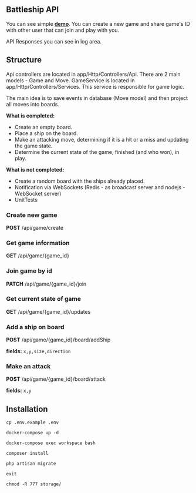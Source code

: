 ## Battleship API

You can see simple **[demo](http://playinpoker.ml)**. You can create a new game 
and share game's ID with other user that can join and play with you.

API Responses you can see in log area.

## Structure

Api controllers are located in app/Http/Controllers/Api.
There are 2 main models - Game and Move.
GameService is located in app/Http/Controllers/Services.
This service is responsible for game logic. 

The main idea is to save events in database (Move model) and then project all moves
into boards.

**What is completed:**
- Create an empty board.
- Place a ship on the board.
- Make an attacking move, determining if it is a hit or a miss and updating the game state.
- Determine the current state of the game, finished (and who won), in play.

**What is not completed:**
- Create a random board with the ships already placed.
- Notification via WebSockets (Redis - as broadcast server and nodejs - WebSocket server)
- UnitTests

### Create new game
**POST**   /api/game/create

### Get game information
**GET**    /api/game/{game_id} 

### Join game by id
**PATCH**  /api/game/{game_id}/join

### Get current state of game
**GET**   /api/game/{game_id}/updates

### Add a ship on board
**POST**   /api/game/{game_id}/board/addShip

**fields:** `x,y,size,direction`

### Make an attack
**POST**   /api/game/{game_id}/board/attack

**fields:** `x,y`




## Installation

```
cp .env.example .env

docker-compose up -d

docker-compose exec workspace bash

composer install

php artisan migrate

exit

chmod -R 777 storage/

```
